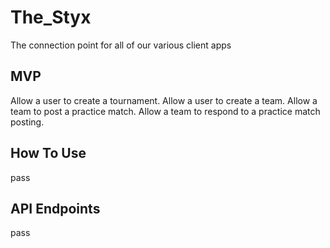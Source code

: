 # The_Styx
The connection point for all of our various client apps

## MVP

Allow a user to create a tournament. Allow a user to create a team. Allow a team to post a practice match. Allow a team to respond to a practice match posting.

## How To Use

pass

## API Endpoints

pass
